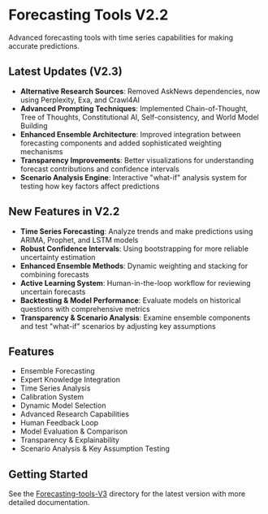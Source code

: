 # Forecasting Tools V2.2

Advanced forecasting tools with time series capabilities for making accurate predictions.

## Latest Updates (V2.3)

- **Alternative Research Sources**: Removed AskNews dependencies, now using Perplexity, Exa, and Crawl4AI
- **Advanced Prompting Techniques**: Implemented Chain-of-Thought, Tree of Thoughts, Constitutional AI, Self-consistency, and World Model Building
- **Enhanced Ensemble Architecture**: Improved integration between forecasting components and added sophisticated weighting mechanisms
- **Transparency Improvements**: Better visualizations for understanding forecast contributions and confidence intervals
- **Scenario Analysis Engine**: Interactive "what-if" analysis system for testing how key factors affect predictions

## New Features in V2.2

- **Time Series Forecasting**: Analyze trends and make predictions using ARIMA, Prophet, and LSTM models
- **Robust Confidence Intervals**: Using bootstrapping for more reliable uncertainty estimation
- **Enhanced Ensemble Methods**: Dynamic weighting and stacking for combining forecasts
- **Active Learning System**: Human-in-the-loop workflow for reviewing uncertain forecasts
- **Backtesting & Model Performance**: Evaluate models on historical questions with comprehensive metrics
- **Transparency & Scenario Analysis**: Examine ensemble components and test "what-if" scenarios by adjusting key assumptions

## Features

- Ensemble Forecasting
- Expert Knowledge Integration
- Time Series Analysis
- Calibration System
- Dynamic Model Selection
- Advanced Research Capabilities
- Human Feedback Loop
- Model Evaluation & Comparison
- Transparency & Explainability 
- Scenario Analysis & Key Assumption Testing

## Getting Started

See the [Forecasting-tools-V3](./Forcasting-tools-V3/) directory for the latest version with more detailed documentation. 